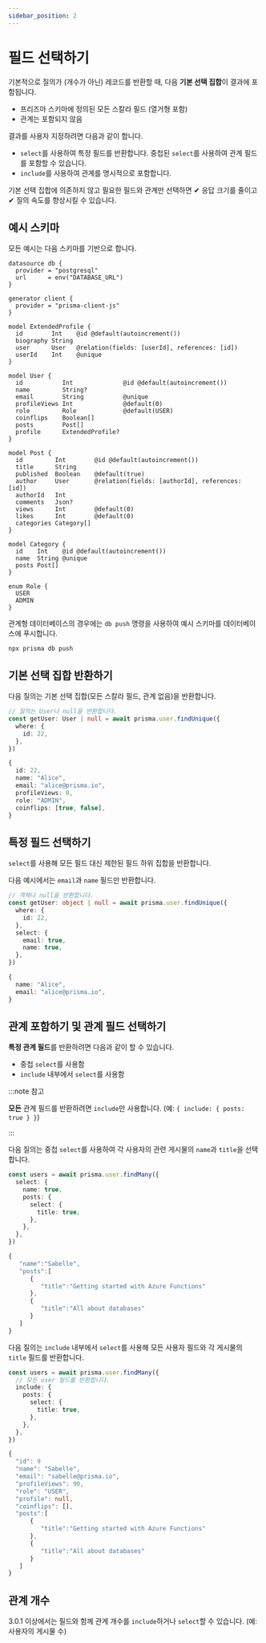 ```yaml
---
sidebar_position: 2
---
```


# 필드 선택하기

기본적으로 질의가 (개수가 아닌) 레코드를 반환할 때, 다음 **기본 선택 집합**이 결과에 포함됩니다.

- 프리즈마 스키마에 정의된 모든 스칼라 필드 (열거형 포함)
- 관계는 포함되지 않음

결과를 사용자 지정하려면 다음과 같이 합니다.

- `select`를 사용하여 특정 필드를 반환합니다. 중첩된 `select`를 사용하여 관계 필드를 포함할 수 있습니다.
- `include`를 사용하여 관계를 명시적으로 포함합니다.

기본 선택 집합에 의존하지 않고 필요한 필드와 관계만 선택하면 ✔ 응답 크기를 줄이고 ✔ 질의 속도를 향상시킬 수 있습니다.

## 예시 스키마

모든 예시는 다음 스키마를 기반으로 합니다.

```prisma
datasource db {
  provider = "postgresql"
  url      = env("DATABASE_URL")
}

generator client {
  provider = "prisma-client-js"
}

model ExtendedProfile {
  id        Int    @id @default(autoincrement())
  biography String
  user      User   @relation(fields: [userId], references: [id])
  userId    Int    @unique
}

model User {
  id           Int              @id @default(autoincrement())
  name         String?
  email        String           @unique
  profileViews Int              @default(0)
  role         Role             @default(USER)
  coinflips    Boolean[]
  posts        Post[]
  profile      ExtendedProfile?
}

model Post {
  id         Int        @id @default(autoincrement())
  title      String
  published  Boolean    @default(true)
  author     User       @relation(fields: [authorId], references: [id])
  authorId   Int
  comments   Json?
  views      Int        @default(0)
  likes      Int        @default(0)
  categories Category[]
}

model Category {
  id    Int    @id @default(autoincrement())
  name  String @unique
  posts Post[]
}

enum Role {
  USER
  ADMIN
}
```

관계형 데이터베이스의 경우에는 `db push` 명령을 사용하여 예시 스키마를 데이터베이스에 푸시합니다.

```shell
npx prisma db push
```

## 기본 선택 집합 반환하기

다음 질의는 기본 선택 집합(모든 스칼라 필드, 관계 없음)을 반환합니다.

```ts
// 질의는 User나 null을 반환합니다.
const getUser: User | null = await prisma.user.findUnique({
  where: {
    id: 22,
  },
})
```

```ts title="결과"
{
  id: 22,
  name: "Alice",
  email: "alice@prisma.io",
  profileViews: 0,
  role: "ADMIN",
  coinflips: [true, false],
}
```

## 특정 필드 선택하기

`select`를 사용해 모든 필드 대신 제한된 필드 하위 집합을 반환합니다.

다음 예시에서는 `email`과 `name` 필드만 반환합니다.

```ts
// 객체나 null을 반환합니다.
const getUser: object | null = await prisma.user.findUnique({
  where: {
    id: 22,
  },
  select: {
    email: true,
    name: true,
  },
})
```

```ts title="결과"
{
  name: "Alice",
  email: "alice@prisma.io",
}
```

## 관계 포함하기 및 관계 필드 선택하기

**특정 관계 필드**를 반환하려면 다음과 같이 할 수 있습니다.

- 중첩 `select`를 사용함
- `include` 내부에서 `select`를 사용함

:::note 참고

**모든** 관계 필드를 반환하려면 `include`만 사용합니다. (예: `{ include: { posts: true } }`)

:::

다음 질의는 중첩 `select`를 사용하여 각 사용자의 관련 게시물의 `name`과 `title`을 선택합니다.

```ts
const users = await prisma.user.findMany({
  select: {
    name: true,
    posts: {
      select: {
        title: true,
      },
    },
  },
})
```

```ts title="결과"
{
   "name":"Sabelle",
   "posts":[
      {
         "title":"Getting started with Azure Functions"
      },
      {
         "title":"All about databases"
      }
   ]
}
```

다음 질의는 `include` 내부에서 `select`를 사용해 모든 사용자 필드와 각 게시물의 `title` 필드를 반환합니다.

```ts
const users = await prisma.user.findMany({
  // 모든 user 필드를 반환합니다.
  include: {
    posts: {
      select: {
        title: true,
      },
    },
  },
})
```

```ts title="결과"
{
  "id": 9
  "name": "Sabelle",
  "email": "sabelle@prisma.io",
  "profileViews": 90,
  "role": "USER",
  "profile": null,
  "coinflips": [],
  "posts":[
      {
         "title":"Getting started with Azure Functions"
      },
      {
         "title":"All about databases"
      }
   ]
}
```

## 관계 개수

3.0.1 이상에서는 필드와 함께 관계 개수를 `include`하거나 `select`할 수 있습니다. (예: 사용자의 게시물 수)

